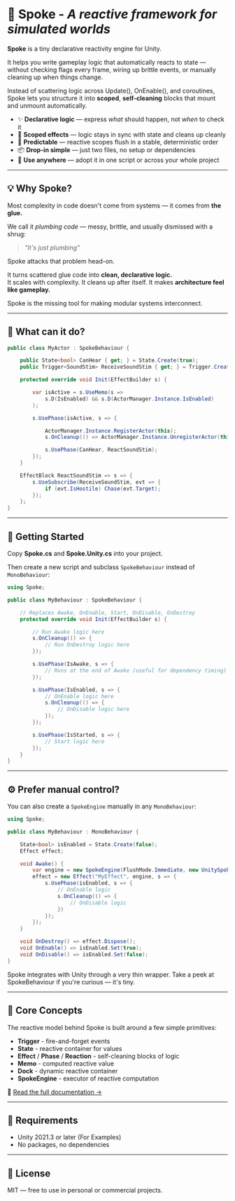 # 🔘 Spoke - _A reactive framework for simulated worlds_

**Spoke** is a tiny declarative reactivity engine for Unity.

It helps you write gameplay logic that automatically reacts to state — without checking flags every frame, wiring up brittle events, or manually cleaning up when things change.

Instead of scattering logic across Update(), OnEnable(), and coroutines, Spoke lets you structure it into **scoped**, **self-cleaning** blocks that mount and unmount automatically.

- ✨ **Declarative logic** — express _what_ should happen, not _when_ to check it
- 🧠 **Scoped effects** — logic stays in sync with state and cleans up cleanly
- 🎯 **Predictable** — reactive scopes flush in a stable, deterministic order
- 📦 **Drop-in simple** — just two files, no setup or dependencies
- 🧪 **Use anywhere** — adopt it in one script or across your whole project

---

## 💡 Why Spoke?

Most complexity in code doesn't come from systems — it comes from **the glue.**

We call it _plumbing code_ — messy, brittle, and usually dismissed with a shrug:

> _"It's just plumbing"_

Spoke attacks that problem head-on.

It turns scattered glue code into **clean, declarative logic.**<br>
It scales with complexity. It cleans up after itself. It makes **architecture feel like gameplay.**

Spoke is the missing tool for making modular systems interconnect.

---

## 🔁 What can it do?

```csharp
public class MyActor : SpokeBehaviour {

    public State<bool> CanHear { get; } = State.Create(true);
    public Trigger<SoundStim> ReceiveSoundStim { get; } = Trigger.Create<SoundStim>();

    protected override void Init(EffectBuilder s) {

        var isActive = s.UseMemo(s =>
            s.D(IsEnabled) && s.D(ActorManager.Instance.IsEnabled)
        );

        s.UsePhase(isActive, s => {

            ActorManager.Instance.RegisterActor(this);
            s.OnCleanup(() => ActorManager.Instance.UnregisterActor(this));

            s.UsePhase(CanHear, ReactSoundStim);
        });
    }

    EffectBlock ReactSoundStim => s => {
        s.UseSubscribe(ReceiveSoundStim, evt => {
            if (evt.IsHostile) Chase(evt.Target);
        });
    };
}
```

---

## 🔰 Getting Started

Copy **Spoke.cs** and **Spoke.Unity.cs** into your project.

Then create a new script and subclass `SpokeBehaviour` instead of `MonoBehaviour`:

```csharp
using Spoke;

public class MyBehaviour : SpokeBehaviour {

    // Replaces Awake, OnEnable, Start, OnDisable, OnDestroy
    protected override void Init(EffectBuilder s) {

        // Run Awake logic here
        s.OnCleanup(() => {
            // Run OnDestroy logic here
        });

        s.UsePhase(IsAwake, s => {
            // Runs at the end of Awake (useful for dependency timing)
        });

        s.UsePhase(IsEnabled, s => {
            // OnEnable logic here
            s.OnCleanup(() => {
                // OnDisable logic here
            });
        });

        s.UsePhase(IsStarted, s => {
            // Start logic here
        });
    }
}
```

---

## ⚙️ Prefer manual control?

You can also create a `SpokeEngine` manually in any `MonoBehaviour`:

```csharp
using Spoke;

public class MyBehaviour : MonoBehaviour {

    State<bool> isEnabled = State.Create(false);
    Effect effect;

    void Awake() {
        var engine = new SpokeEngine(FlushMode.Immediate, new UnitySpokeLogger(this));
        effect = new Effect("MyEffect", engine, s => {
            s.UsePhase(isEnabled, s => {
                // OnEnable logic
                s.OnCleanup(() => {
                    // OnDisable logic
                })
            });
        });
    }

    void OnDestroy() => effect.Dispose();
    void OnEnable() => isEnabled.Set(true);
    void OnDisable() => isEnabled.Set(false);
}
```

Spoke integrates with Unity through a very thin wrapper.
Take a peek at SpokeBehaviour if you're curious — it's tiny.

---

## 🧠 Core Concepts

The reactive model behind Spoke is built around a few simple primitives:

- **Trigger** - fire-and-forget events
- **State** - reactive container for values
- **Effect** / **Phase** / **Reaction** - self-cleaning blocks of logic
- **Memo** - computed reactive value
- **Dock** - dynamic reactive container
- **SpokeEngine** - executor of reactive computation

📘 [Read the full documentation →](./Docs/)

---

## 🧰 Requirements

- Unity 2021.3 or later (For Examples)
- No packages, no dependencies

---

## 📜 License

MIT — free to use in personal or commercial projects.
